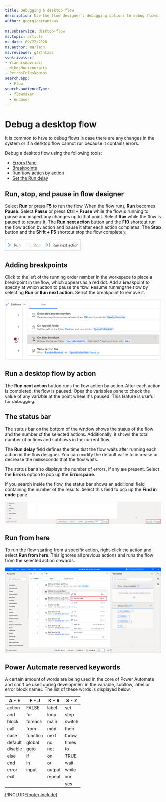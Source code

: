 ```yaml
---
title: Debugging a desktop flow
description: Use the flow designer's debugging options to debug flows.
author: georgiostrantzas

ms.subservice: desktop-flow
ms.topic: article
ms.date: 09/22/2020
ms.author: marleon
ms.reviewer: gtrantzas
contributors:
- Yiannismavridis
- NikosMoutzourakis
- PetrosFeleskouras
search.app: 
  - Flow
search.audienceType: 
  - flowmaker
  - enduser
---
```


# Debug a desktop flow



It is common to have to debug flows in case there are any changes in the system or if a desktop flow cannot run because it contains errors. 
<!--note from editor: It would be good to link to the topics about these things. -->

Debug a desktop flow using the following tools:
* [Errors Pane](errors.md)
* [Breakpoints](#adding-breakpoints)
* [Run flow action by action](#run-a-desktop-flow-by-action)
* [Set the Run delay](#the-status-bar)

## Run, stop, and pause in flow designer

Select **Run** or press **F5** to run the flow. When the flow runs, **Run** becomes **Pause**. Select **Pause** or press **Ctrl + Pause** while the flow is running to pause and inspect any changes up to that point. Select **Run** while the flow is paused to resume it. The **Run next action** button and the **F10** shortcut run the flow action by action and pause it after each action completes. The **Stop** button and the **Shift + F5** shortcut stop the flow completely.

![Screenshot of the toolbar.](media/run-stop-pause/toolbar.png)

## Adding breakpoints

Click to the left of the running order number in the workspace to place a breakpoint in the flow, which appears as a red dot. Add a breakpoint to specify at which action to pause the flow. Resume running the flow by selecting **Run** or **Run next action**. Select the breakpoint to remove it.

![Screenshot of an added breakpoint.](media/adding-breakpoints/add-breakpoint.png)

## Run a desktop flow by action

The **Run next action** button runs the flow action by action. After each action is completed, the flow is paused. Open the variables pane to check the value of any variable at the point where it's paused. This feature is useful for debugging.

## The status bar

The status bar on the bottom of the window shows the status of the flow and the number of the selected actions. Additionally, it shows the total number of actions and subflows in the current flow. 

The **Run delay** field defines the time that the flow waits after running each action in the flow designer. You can modify the default value to increase or decrease the milliseconds that the flow waits.

The status bar also displays the number of errors, if any are present. Select the **Errors** option to pop up the **Errors pane**. 

If you search inside the flow, the status bar shows an additional field containing the number of the results. Select this field to pop up the **Find in code** pane.

![Screenshot of the status bar.](media/status-bar/status-bar.png)

## Run from here

To run the flow starting from a specific action, right-click the action and select **Run from here**. This ignores all previous actions and runs the flow from the selected action onwards.

![Screenshot of the Run from here option.](media/run-stop-pause/run-from-here.png)

## Power Automate reserved keywords

A certain amount of words are being used in the core of Power Automate and can't be used during development in the variable, subflow, label or error block names.
The list of these words is displayed below.

A - E|F - J|K - R|S - Z
----|-----|-----|-----
action | FALSE | label | set
and | for | loop | step
block | foreach | main | switch
call | from | mod | then
case | function | next | throw
default | global | no | times
disable | goto | not | to
else | if | on | TRUE
end | in | or | wait
error | input | output | while
exit |  | repeat | xor
|  |  |  | yes




[!INCLUDE[footer-include](../includes/footer-banner.md)]